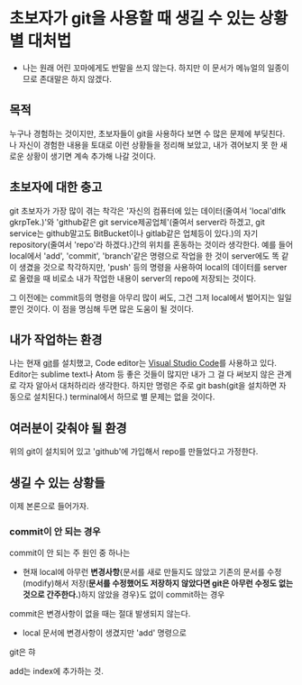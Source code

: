 # 초보자가 git을 사용할 때 생길 수 있는 상황별 대처법

* 나는 원래 어린 꼬마에게도 반말을 쓰지 않는다. 하지만 이 문서가 메뉴얼의 일종이므로 존대말은 하지 않겠다.

## 목적

누구나 경험하는 것이지만, 초보자들이 git을 사용하다 보면 수 많은 문제에 부딪친다. 나 자신이 경험한 내용을 토대로 이런 상황들을 정리해 보았고, 내가 겪어보지 못 한 새로운 상황이 생기면 계속 추가해 나갈 것이다.

## 초보자에 대한 충고

git 초보자가 가장 많이 겪는 착각은 '자신의 컴퓨터에 있는 데이터(줄여서 'local'dlfk gkrpTek.)'와 'github같은 git service제공업체'(줄여서 server라 하겠고, git service는 github말고도 BitBucket이나 gitlab같은 업체등이 있다.)의 자기 repository(줄여서 'repo'라 하겠다.)간의 위치를 혼동하는 것이라 생각한다. 예를 들어 local에서 'add', 'commit', 'branch'같은 명령으로 작업을 한 것이 server에도 똑 같이 생겼을 것으로 착각하지만, 'push' 등의 명령을 사용하여 local의 데이터를 server로 올렸을 때 비로소 내가 작업한 내용이 server의 repo에 저장되는 것이다.

그 이전에는 commit등의 명령을 아무리 많이 써도, 그건 그저 local에서 벌어지는 일일 뿐인 것이다. 이 점을 명심해 두면 많은 도움이 될 것이다.

## 내가 작업하는 환경

나는 현재 [git](https://git-scm.com)를 설치했고, Code editor는 [Visual Studio Code](https://code.visualstudio.com)를 사용하고 있다. Editor는 sublime text나 Atom 등 좋은 것들이 많지만 내가 그 걸 다 써보지 않은 관계로 각자 알아서 대처하리라 생각한다. 하지만 명령은 주로 git bash(git을 설치하면 자동으로 설치된다.) terminal에서 하므로 별 문제는 없을 것이다.

## 여러분이 갖춰야 될 환경

위의 git이 설치되어 있고 'github'에 가입해서 repo를 만들었다고 가정한다.

## 생길 수 있는 상황들

이제 본론으로 들어가자.

### commit이 안 되는 경우

commit이 안 되는 주 원인 중 하나는

* 현재 local에 아무런 **변경사항**{문서를 새로 만들지도 않았고 기존의 문서를 수정(modify)해서 저장(**문서를 수정했어도 저장하지 않았다면 git은 아무런 수정도 없는 것으로 간주한다.**)하지 않았을 경우}도 없이 commit하는 경우

commit은 변경사항이 없을 때는 절대 발생되지 않는다.

* local 문서에 변경사항이 생겼지만 'add' 명령으로 

git은 햐

add는 index에 추가하는 것.